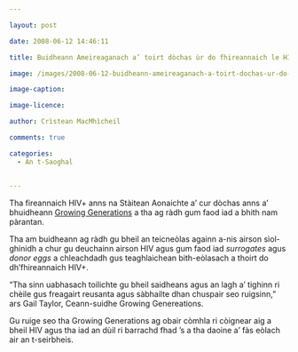 ```yaml
---

layout: post

date: 2008-06-12 14:46:11

title: Buidheann Ameireaganach a’ toirt dòchas ùr do fhireannaich le HIV

image: /images/2008-06-12-buidheann-ameireaganach-a-toirt-dochas-ur-do-fireannaich-le-hiv.jpg

image-caption:

image-licence:

author: Crìstean MacMhìcheil

comments: true

categories:
  - An t-Saoghal


---
```


Tha fireannaich HIV+ anns na Stàitean Aonaichte a&#8217; cur dòchas anns a&#8217; bhuidheann [Growing Generations][1] a tha ag ràdh gum faod iad a bhith nam pàrantan.

<!--more-->

Tha am buidheann ag ràdh gu bheil an teicneòlas againn a-nis airson sìol-ghinidh a chur gu deuchainn airson HIV agus gum faod iad _surrogates_ agus _donor eggs_ a chleachdadh gus teaghlaichean bith-eòlasach a thoirt do dh&#8217;fhireannaich HIV+.

&#8220;Tha sinn uabhasach toilichte gu bheil saidheans agus an lagh a&#8217; tighinn ri chèile gus freagairt reusanta agus sàbhailte dhan chuspair seo ruigsinn,&#8221; ars Gail Taylor, Ceann-suidhe Growing Genereations.

Gu ruige seo tha Growing Generations ag obair còmhla ri còignear aig a bheil HIV agus tha iad an dùil ri barrachd fhad &#8217;s a tha daoine a&#8217; fàs eòlach air an t-seirbheis.

 [1]: http://www.growinggenerations.com/ "Làrach-lìn aig Growing Generations"
